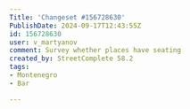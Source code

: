 ```yaml
---
Title: 'Changeset #156728630'
PublishDate: 2024-09-17T12:43:55Z
id: 156728630
user: v_martyanov
comment: Survey whether places have seating
created_by: StreetComplete 58.2
tags:
- Montenegro
- Bar

---
```

